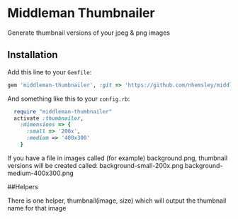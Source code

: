 # Middleman Thumbnailer

Generate thumbnail versions of your jpeg & png images

## Installation

Add this line to your `Gemfile`:

```ruby
gem 'middleman-thumbnailer', :git => 'https://github.com/nhemsley/middleman-directory.git'
```

And something like this to your `config.rb`:

```ruby
  require "middleman-thumbnailer"
  activate :thumbnailer, 
    :dimensions => {
      :small => '200x',
      :medium => '400x300'
    }
```

If you have a file in images called (for example) background.png, thumbnail versions will be created called:
  background-small-200x.png
  background-medium-400x300.png


##Helpers

There is one helper, thumbnail(image, size) which will output the thumbnail name for that image